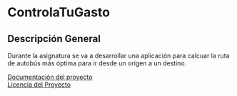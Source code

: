 # ControlaTuGasto


## Descripción General
Durante la asignatura se va a desarrollar una aplicación para calcuar la ruta de autobús más óptima para ir desde un origen a un destino.

[Documentación del proyecto](docs/DOCUMENTACION.md)<br/>
[Licencia del Proyecto](docs/LICENSE.md)


